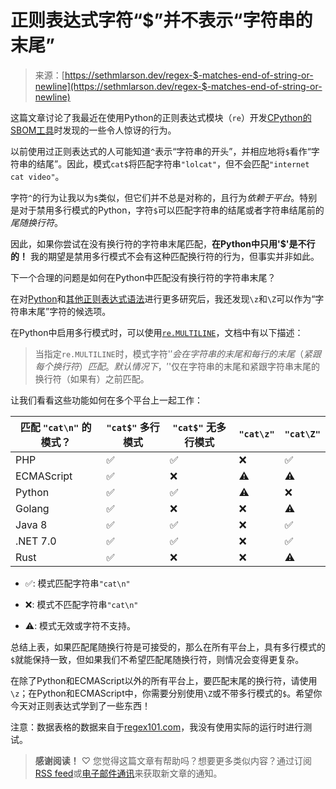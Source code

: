 <!--yml

category: 未分类

date: 2024-05-29 12:31:57

-->

# 正则表达式字符“$”并不表示“字符串的末尾”

> 来源：[https://sethmlarson.dev/regex-$-matches-end-of-string-or-newline](https://sethmlarson.dev/regex-$-matches-end-of-string-or-newline)

这篇文章讨论了我最近在使用Python的正则表达式模块（`re`）开发[CPython的SBOM工具](https://github.com/python/release-tools/pull/92#discussion_r1484470272)时发现的一些令人惊讶的行为。

以前使用过正则表达式的人可能知道`^`表示“字符串的开头”，并相应地将`$`看作“字符串的结尾”。因此，模式`cat$`将匹配字符串`"lolcat"`，但不会匹配`"internet cat video"`。

字符`^`的行为让我以为`$`类似，但它们并不总是对称的，且行为*依赖于平台*。特别是对于禁用多行模式的Python，字符`$`可以匹配字符串的结尾或者字符串结尾前的*尾随换行符*。

因此，如果你尝试在没有换行符的字符串末尾匹配，**在Python中只用'$'是不行的！** 我的期望是禁用多行模式不会有这种匹配换行符的行为，但事实并非如此。

下一个合理的问题是如何在Python中匹配没有换行符的字符串末尾？

在对[Python](https://docs.python.org/3/library/re.html#regular-expression-syntax)和[其他正则表达式语法](https://www.regular-expressions.info/anchors.html)进行更多研究后，我还发现`\z`和`\Z`可以作为“字符串末尾”字符的候选项。

在Python中启用多行模式时，可以使用[`re.MULTILINE`](https://docs.python.org/3/library/re.html#re.MULTILINE)，文档中有以下描述：

> 当指定`re.MULTILINE`时，模式字符'$'会在字符串的末尾和每行的末尾（紧跟每个换行符）匹配。默认情况下，'$'仅在字符串的末尾和紧跟字符串末尾的换行符（如果有）之前匹配。

让我们看看这些功能如何在多个平台上一起工作：

| 匹配 `"cat\n"` 的模式？ | `"cat$"` 多行模式 | `"cat$"` 无多行模式 | `"cat\z"` | `"cat\Z"` |
| --- | --- | --- | --- | --- |
| PHP | ✅ | ✅ | ❌ | ✅ |
| ECMAScript | ✅ | ❌ | ⚠️ | ⚠️ |
| Python | ✅ | ✅ | ⚠️ | ❌ |
| Golang | ✅ | ❌ | ❌ | ⚠️ |
| Java 8 | ✅ | ✅ | ❌ | ✅ |
| .NET 7.0 | ✅ | ✅ | ❌ | ✅ |
| Rust | ✅ | ❌ | ❌ | ⚠️ |

+   ✅: 模式匹配字符串`"cat\n"`

+   ❌: 模式不匹配字符串`"cat\n"`

+   ⚠️: 模式无效或字符不支持。

总结上表，如果匹配尾随换行符是可接受的，那么在所有平台上，具有多行模式的`$`就能保持一致，但如果我们不希望匹配尾随换行符，则情况会变得更复杂。

在除了Python和ECMAScript以外的所有平台上，要匹配末尾的换行符，请使用`\z`；在Python和ECMAScript中，你需要分别使用`\Z`或不带多行模式的`$`。希望你今天对正则表达式学到了一些东西！

注意：数据表格的数据来自于[regex101.com](https://regex101.com)，我没有使用实际的运行时进行测试。

> **感谢阅读！** ♡ 您觉得这篇文章有帮助吗？想要更多类似内容？通过订阅[RSS feed](/feed)或[电子邮件通讯](https://buttondown.email/sethmlarson)来获取新文章的通知。
